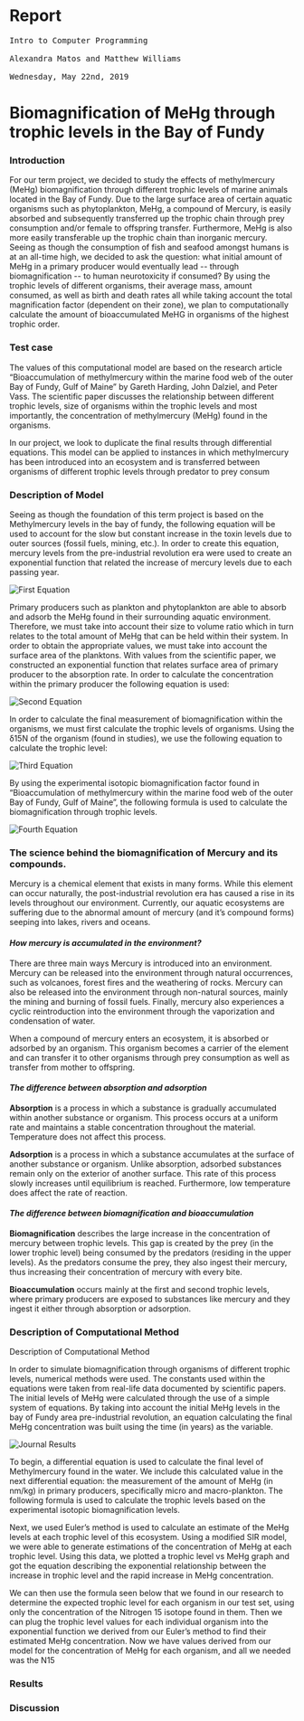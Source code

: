 # Report
<pre>
Intro to Computer Programming

Alexandra Matos and Matthew Williams

Wednesday, May 22nd, 2019
</pre>
# Biomagnification of MeHg through trophic levels in the Bay of Fundy


### Introduction

For our term project, we decided to study the effects of methylmercury (MeHg) biomagnification through different trophic levels of marine animals located in the Bay of Fundy. Due to the large surface area of certain aquatic organisms such as phytoplankton, MeHg, a compound of Mercury, is easily absorbed and subsequently transferred up the trophic chain through prey consumption and/or female to offspring transfer. Furthermore, MeHg is also more easily transferable up the trophic chain than inorganic mercury. Seeing as though the consumption of fish and seafood amongst humans is at an all-time high, we decided to ask the question: what initial amount of MeHg in a primary producer would eventually lead -- through biomagnification -- to human neurotoxicity if consumed? By using the trophic levels of different organisms, their average mass, amount consumed, as well as birth and death rates all while taking account the total magnification factor (dependent on their zone), we plan to computationally calculate the amount of bioaccumulated MeHG in organisms of the highest trophic order.


###  Test case

The values of this computational model are based on the research article “Bioaccumulation of methylmercury within the marine food web of the outer Bay of Fundy, Gulf of Maine” by Gareth Harding, John Dalziel, and Peter Vass. The scientific paper discusses the relationship between different trophic levels, size of organisms within the trophic levels and most importantly, the concentration of methylmercury (MeHg) found in the organisms. 

In our project, we look to duplicate the final results through differential equations. This model can be applied to instances in which methylmercury has been introduced into an ecosystem and is transferred between organisms of different trophic levels through predator to prey consum

### Description of Model

Seeing as though the foundation of this term project is based on the Methylmercury levels in the bay of fundy, the following equation will be used to account for the slow but constant increase in the toxin levels due to outer sources (fossil fuels, mining, etc.). In order to create this equation, mercury levels from the pre-industrial revolution era were used to create an exponential function that related the increase of mercury levels due to each passing year. 

 
 ![First Equation](number1.png)
 
Primary producers such as plankton and phytoplankton are able to absorb and adsorb the MeHg found in their surrounding aquatic environment. Therefore, we must take into account their size to volume ratio which in turn relates to the total amount of MeHg that can be held within their system. In order to obtain the appropriate values, we must take into account the surface area of the planktons. With values from the scientific paper, we constructed an exponential function that relates surface area of primary producer to the absorption rate. In order to calculate the concentration within the primary producer the following equation is used:


 ![Second Equation](number2.png)

In order to calculate the final measurement of biomagnification within the organisms, we must first calculate the trophic levels of organisms. Using the δ15N of the organism (found in studies), we use the following equation to calculate the trophic level:

![Third Equation](number3.png)

By using the experimental isotopic biomagnification factor found in “Bioaccumulation of methylmercury within the marine food web of the outer Bay of Fundy, Gulf of Maine”, the following formula is used to calculate the biomagnification through trophic levels.

 ![Fourth Equation](number4.png)

### The science behind the biomagnification of Mercury and its compounds.

Mercury is a chemical element that exists in many forms. While this element can occur naturally, the post-industrial revolution era has caused a rise in its levels throughout our environment. Currently, our aquatic ecosystems are suffering due to the abnormal amount of mercury (and it’s compound forms) seeping into lakes, rivers and oceans.


#### *How mercury is accumulated in the environment?*

There are three main ways Mercury is introduced into an environment. Mercury can be released into the environment through natural occurrences, such as volcanoes, forest fires and the weathering of rocks. Mercury can also be released into the environment through non-natural sources, mainly the mining and burning of fossil fuels. Finally, mercury also experiences a cyclic reintroduction into the environment through the vaporization and condensation of water.  

When a compound of mercury enters an ecosystem, it is absorbed or adsorbed by an organism. This organism becomes a carrier of the element and can transfer it to other organisms through prey consumption as well as transfer from mother to offspring.

#### *The difference between absorption and adsorption*

**Absorption** is a process in which a substance is gradually accumulated within another substance or organism. This process occurs at a uniform rate and maintains a stable concentration throughout the material. Temperature does not affect this process.  

**Adsorption** is a process in which a substance accumulates at the surface of another substance or organism. Unlike absorption, adsorbed substances remain only on the exterior of another surface. This rate of this process slowly increases until equilibrium is reached. Furthermore, low temperature does affect the rate of reaction.


#### *The difference between biomagnification and bioaccumulation*
 
**Biomagnification** describes the large increase in the concentration of mercury between trophic levels. This gap is created by the prey (in the lower trophic level) being consumed by the predators (residing in the upper levels). As the predators consume the prey, they also ingest their mercury, thus increasing their concentration of mercury with every bite. 

**Bioaccumulation** occurs mainly at the first and second trophic levels, where primary producers are exposed to substances like mercury and they ingest it either through absorption or adsorption. 


### Description of Computational Method
Description of Computational Method

In order to simulate biomagnification through organisms of different trophic levels, numerical methods were used. The constants used within the equations were taken from real-life data documented by scientific papers. The initial levels of MeHg were calculated through the use of a simple system of equations.  By taking into account the initial MeHg levels in the bay of Fundy area pre-industrial revolution, an equation calculating the final MeHg concentration was built using the time (in years) as the variable. 

 ![Journal Results](number5.png)

To begin, a differential equation is used to 
calculate the final level of Methylmercury found in the water. We include this calculated value in the next differential equation: the measurement of the amount of MeHg (in nm/kg) in primary producers, specifically micro and macro-plankton. The following formula is used to calculate the trophic levels based on the experimental isotopic biomagnification levels. 

Next, we used Euler’s method is used to calculate an estimate of the MeHg levels at each trophic level of this ecosystem. Using a modified SIR model, we were able to generate estimations of the concentration of MeHg at each trophic level. Using this data, we plotted a trophic level vs MeHg graph and got the equation describing the exponential relationship between the increase in trophic level and the rapid increase in MeHg concentration.

We can then use the formula seen below that we found in our research to determine the expected trophic level for each organism in our test set, using only the concentration of the Nitrogen 15 isotope found in them. Then we can plug the trophic level values for each individual organism into the exponential function we derived from our Euler’s method to find their estimated MeHg concentration. Now we have values derived from our model for the concentration of MeHg for each organism, and all we needed was the N15 


### Results

### Discussion
